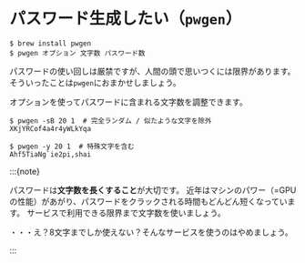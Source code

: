 # パスワード生成したい（``pwgen``）

```console
$ brew install pwgen
$ pwgen オプション 文字数 パスワード数
```

パスワードの使い回しは厳禁ですが、人間の頭で思いつくには限界があります。
そういったことは``pwgen``におまかせしましょう。

オプションを使ってパスワードに含まれる文字数を調整できます。

```console
$ pwgen -sB 20 1  # 完全ランダム / 似たような文字を除外
XKjYRCof4a4r4yWLkYqa

$ pwgen -y 20 1  # 特殊文字を含む
Ahf5TiaNg`ie2pi,shai
```

:::{note}

パスワードは**文字数を長くすること**が大切です。
近年はマシンのパワー（=GPUの性能）があがり、パスワードをクラックされる時間もどんどん短くなっています。
サービスで利用できる限界まで文字数を使いましょう。

・・・え？8文字までしか使えない？そんなサービスを使うのはやめましょう。

:::
